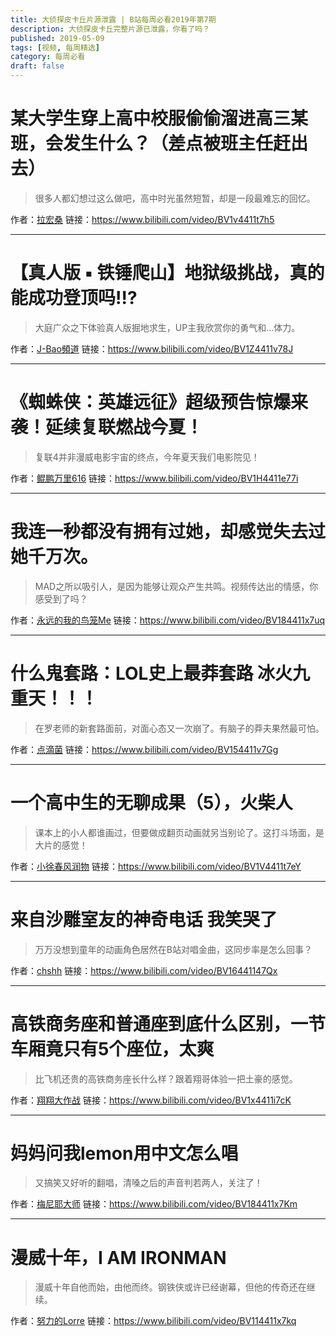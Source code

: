 ```yaml
---
title: 大侦探皮卡丘片源泄露 | B站每周必看2019年第7期
description: 大侦探皮卡丘完整片源已泄露，你看了吗？
published: 2019-05-09
tags: [视频, 每周精选]
category: 每周必看
draft: false
---
```


# 某大学生穿上高中校服偷偷溜进高三某班，会发生什么？（差点被班主任赶出去）
> 很多人都幻想过这么做吧，高中时光虽然短暂，却是一段最难忘的回忆。

作者：[拉宏桑](https://space.bilibili.com/11870568)
链接：https://www.bilibili.com/video/BV1v4411t7h5

---

# 【真人版 ▪ 铁锤爬山】地狱级挑战，真的能成功登顶吗!!?
> 大庭广众之下体验真人版掘地求生，UP主我欣赏你的勇气和...体力。

作者：[J-Bao頻道](https://space.bilibili.com/408739701)
链接：https://www.bilibili.com/video/BV1Z4411v78J

---

# 《蜘蛛侠：英雄远征》超级预告惊爆来袭！延续复联燃战今夏！
> 复联4并非漫威电影宇宙的终点，今年夏天我们电影院见！

作者：[鲲鹏万里616](https://space.bilibili.com/22213567)
链接：https://www.bilibili.com/video/BV1H4411e77i

---

# 我连一秒都没有拥有过她，却感觉失去过她千万次。
> MAD之所以吸引人，是因为能够让观众产生共鸣。视频传达出的情感，你感受到了吗？

作者：[永远的我的鸟笼Me](https://space.bilibili.com/10773628)
链接：https://www.bilibili.com/video/BV184411x7uq

---

# 什么鬼套路：LOL史上最莽套路 冰火九重天！！！
> 在罗老师的新套路面前，对面心态又一次崩了。有脑子的莽夫果然最可怕。

作者：[点滴菌](https://space.bilibili.com/102885422)
链接：https://www.bilibili.com/video/BV154411v7Gg

---

# 一个高中生的无聊成果（5），火柴人
> 课本上的小人都谁画过，但要做成翻页动画就另当别论了。这打斗场面，是大片的感觉！

作者：[小徐春风润物](https://space.bilibili.com/154047550)
链接：https://www.bilibili.com/video/BV1V4411t7eY

---

# 来自沙雕室友的神奇电话 我笑哭了
> 万万没想到童年的动画角色居然在B站对唱金曲，这同步率是怎么回事？

作者：[chshh](https://space.bilibili.com/11858718)
链接：https://www.bilibili.com/video/BV16441147Qx

---

# 高铁商务座和普通座到底什么区别，一节车厢竟只有5个座位，太爽
> 比飞机还贵的高铁商务座长什么样？跟着翔哥体验一把土豪的感觉。

作者：[翔翔大作战](https://space.bilibili.com/196356191)
链接：https://www.bilibili.com/video/BV1x4411i7cK

---

# 妈妈问我lemon用中文怎么唱
> 又搞笑又好听的翻唱，清嗓之后的声音判若两人，关注了！

作者：[梅尼耶大师](https://space.bilibili.com/255234110)
链接：https://www.bilibili.com/video/BV184411x7Km

---

# 漫威十年，I AM IRONMAN
> 漫威十年自他而始，由他而终。钢铁侠或许已经谢幕，但他的传奇还在继续。

作者：[努力的Lorre](https://space.bilibili.com/7487399)
链接：https://www.bilibili.com/video/BV114411x7kq

